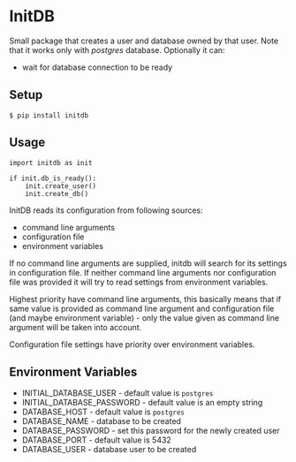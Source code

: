 # InitDB

Small package that creates a user and database owned by that user.
Note that it works only with *postgres* database.
Optionally it can:

* wait for database connection to be ready

## Setup

    $ pip install initdb

## Usage

    import initdb as init

    if init.db_is_ready():
        init.create_user()
        init.create_db()

InitDB reads its configuration from following sources:

* command line arguments
* configuration file
* environment variables

If no command line arguments are supplied, initdb will search for its settings
in configuration file. If neither command line arguments nor configuration file was provided
it will try to read settings from environment variables.

Highest priority have command line arguments, this basically means that if
same value is provided as command line argument and configuration file
(and maybe environment variable) - only the value given as command line
argument will be taken into account.

Configuration file settings have priority over environment variables.

## Environment Variables

* INITIAL_DATABASE_USER - default value is `postgres`
* INITIAL_DATABASE_PASSWORD - default value is an empty string
* DATABASE_HOST - default value is `postgres`
* DATABASE_NAME - database to be created
* DATABASE_PASSWORD - set this password for the newly created user
* DATABASE_PORT - default value is 5432
* DATABASE_USER - database user to be created